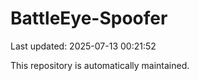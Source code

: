 # BattleEye-Spoofer

Last updated: 2025-07-13 00:21:52

This repository is automatically maintained.
